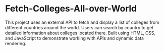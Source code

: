 # Fetch-Colleges-All-over-World
This project uses an external API to fetch and display a list of colleges from different countries around the world. Users can search by country to get detailed information about colleges located there. Built using HTML, CSS, and JavaScript to demonstrate working with APIs and dynamic data rendering.
